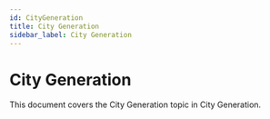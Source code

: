 ```yaml
---
id: CityGeneration
title: City Generation
sidebar_label: City Generation
---
```


# City Generation

This document covers the City Generation topic in City Generation.